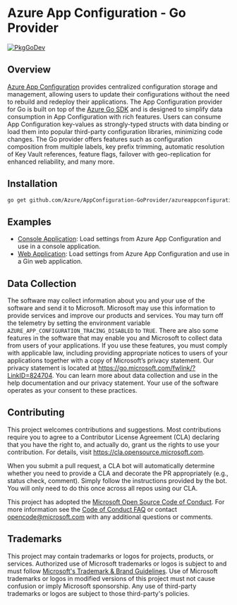 # Azure App Configuration - Go Provider

[![PkgGoDev](https://pkg.go.dev/badge/github.com/Azure/AppConfiguration-GoProvider/azureappconfiguration)](https://pkg.go.dev/github.com/Azure/AppConfiguration-GoProvider/azureappconfiguration)

## Overview

[Azure App Configuration](https://docs.microsoft.com/azure/azure-app-configuration/overview) provides centralized configuration storage and management, allowing users to update their configurations without the need to rebuild and redeploy their applications. The App Configuration provider for Go is built on top of the [Azure Go SDK](https://pkg.go.dev/github.com/Azure/azure-sdk-for-go/sdk/data/azappconfig) and is designed to simplify data consumption in App Configuration with rich features. Users can consume App Configuration key-values as strongly-typed structs with data binding or load them into popular third-party configuration libraries, minimizing code changes. The Go provider offers features such as configuration composition from multiple labels, key prefix trimming, automatic resolution of Key Vault references, feature flags, failover with geo-replication for enhanced reliability, and many more.

## Installation

```bash
go get github.com/Azure/AppConfiguration-GoProvider/azureappconfiguration
```

## Examples

- [Console Application](./example/console-example/): Load settings from Azure App Configuration and use in a console application.
- [Web Application](./example/gin-example/): Load settings from Azure App Configuration and use in a Gin web application.

## Data Collection

The software may collect information about you and your use of the software and send it to Microsoft. Microsoft may use this information to provide services and improve our products and services. You may turn off the telemetry by setting the environment variable `AZURE_APP_CONFIGURATION_TRACING_DISABLED` to `TRUE`. There are also some features in the software that may enable you and Microsoft to collect data from users of your applications. If you use these features, you must comply with applicable law, including providing appropriate notices to users of your applications together with a copy of Microsoft’s privacy statement. Our privacy statement is located at https://go.microsoft.com/fwlink/?LinkID=824704. You can learn more about data collection and use in the help documentation and our privacy statement. Your use of the software operates as your consent to these practices.

## Contributing

This project welcomes contributions and suggestions.  Most contributions require you to agree to a
Contributor License Agreement (CLA) declaring that you have the right to, and actually do, grant us
the rights to use your contribution. For details, visit https://cla.opensource.microsoft.com.

When you submit a pull request, a CLA bot will automatically determine whether you need to provide
a CLA and decorate the PR appropriately (e.g., status check, comment). Simply follow the instructions
provided by the bot. You will only need to do this once across all repos using our CLA.

This project has adopted the [Microsoft Open Source Code of Conduct](https://opensource.microsoft.com/codeofconduct/).
For more information see the [Code of Conduct FAQ](https://opensource.microsoft.com/codeofconduct/faq/) or
contact [opencode@microsoft.com](mailto:opencode@microsoft.com) with any additional questions or comments.

## Trademarks

This project may contain trademarks or logos for projects, products, or services. Authorized use of Microsoft 
trademarks or logos is subject to and must follow 
[Microsoft's Trademark & Brand Guidelines](https://www.microsoft.com/en-us/legal/intellectualproperty/trademarks/usage/general).
Use of Microsoft trademarks or logos in modified versions of this project must not cause confusion or imply Microsoft sponsorship.
Any use of third-party trademarks or logos are subject to those third-party's policies.

